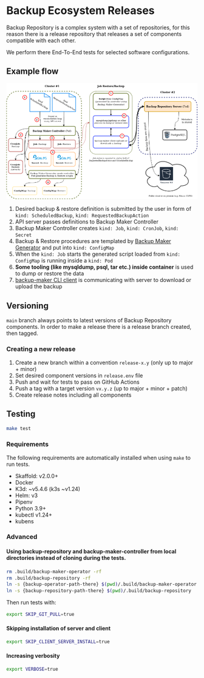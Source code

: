 Backup Ecosystem Releases
=========================

Backup Repository is a complex system with a set of repositories, for this reason there is a release repository that releases a set of components compatible with each other.

We perform there End-To-End tests for selected software configurations.

Example flow
------------

![](docs/flow.png)

1. Desired backup & restore definition is submitted by the user in form of `kind: ScheduledBackup`, `kind: RequestedBackupAction`
2. API server passes definitions to Backup Maker Controller
3. Backup Maker Controller creates `kind: Job`, `kind: CronJob`, `kind: Secret`
4. Backup & Restore procedures are templated by [Backup Maker Generator](https://github.com/riotkit-org/br-backup-maker/tree/main/generate) and put into `kind: ConfigMap`
5. When the `kind: Job` starts the generated script loaded from `kind: ConfigMap` is running inside a `kind: Pod`
6. **Some tooling (like mysqldump, psql, tar etc.) inside container** is used to dump or restore the data
7. [backup-maker CLI client](https://github.com/riotkit-org/br-backup-maker) is communicating with server to download or upload the backup

Versioning
----------

`main` branch always points to latest versions of Backup Repository components.
In order to make a release there is a release branch created, then tagged.

### Creating a new release

1. Create a new branch within a convention `release-x.y` (only up to major + minor)
2. Set desired component versions in `release.env` file
3. Push and wait for tests to pass on GitHub Actions
4. Push a tag with a target version `vx.y.z` (up to major + minor + patch)
5. Create release notes including all components

Testing
-------

```bash
make test
```

### Requirements

The following requirements are automatically installed when using `make` to run tests.

- Skaffold: v2.0.0+
- Docker
- K3d: ~v5.4.6 (k3s ~v1.24)
- Helm: v3
- Pipenv
- Python 3.9+
- kubectl v1.24+
- kubens


### Advanced

#### Using backup-repository and backup-maker-controller from local directories instead of cloning during the tests.

```bash
rm .build/backup-maker-operator -rf
rm .build/backup-repository -rf
ln -s {backup-operator-path-there} $(pwd)/.build/backup-maker-operator
ln -s {backup-repository-path-there} $(pwd)/.build/backup-repository
```

Then run tests with:
```bash
export SKIP_GIT_PULL=true
```

#### Skipping installation of server and client

```bash
export SKIP_CLIENT_SERVER_INSTALL=true
```

#### Increasing verbosity

```bash
export VERBOSE=true
```

